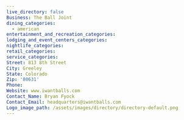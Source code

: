 ```yaml
---
live_directory: false
Business: The Ball Joint
dining_categories:
  - american
entertainment_and_recreation_categories:
lodging_and_event_centers_categories:
nightlife_categories:
retail_categories:
service_categories:
Street: 813 8th Street
City: Greeley
State: Colorado
Zip: '80631'
Phone:
Website: www.iwantballs.com
Contact_Name: Bryan Fyock
Contact_Email: headquarters@iwantballs.com
Logo_image_path: /assets/images/directory/directory-default.png
---
```


